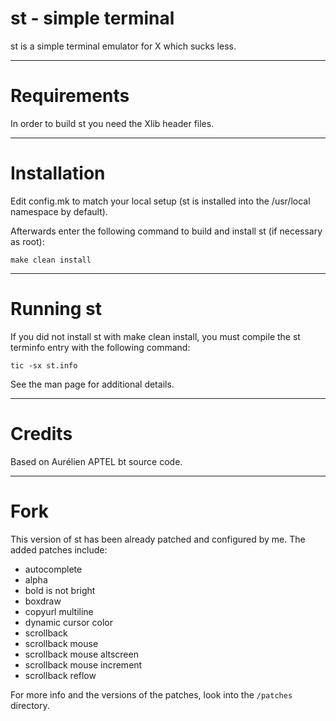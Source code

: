 # st - simple terminal

st is a simple terminal emulator for X which sucks less.

---

# Requirements

In order to build st you need the Xlib header files.

---

# Installation

Edit config.mk to match your local setup (st is installed into
the /usr/local namespace by default).

Afterwards enter the following command to build and install st (if
necessary as root):

    make clean install

---

# Running st

If you did not install st with make clean install, you must compile
the st terminfo entry with the following command:

    tic -sx st.info

See the man page for additional details.

---

# Credits
Based on Aurélien APTEL <aurelien dot aptel at gmail dot com> bt source code.

---

# Fork

This version of st has been already patched and configured by me. The added patches include:

* autocomplete
* alpha
* bold is not bright
* boxdraw
* copyurl multiline
* dynamic cursor color
* scrollback
* scrollback mouse
* scrollback mouse altscreen
* scrollback mouse increment
* scrollback reflow

For more info and the versions of the patches, look into the `/patches` directory.